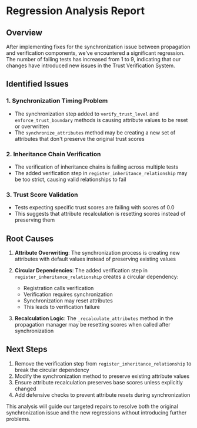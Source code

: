 # Regression Analysis Report

## Overview
After implementing fixes for the synchronization issue between propagation and verification components, we've encountered a significant regression. The number of failing tests has increased from 1 to 9, indicating that our changes have introduced new issues in the Trust Verification System.

## Identified Issues

### 1. Synchronization Timing Problem
- The synchronization step added to `verify_trust_level` and `enforce_trust_boundary` methods is causing attribute values to be reset or overwritten
- The `synchronize_attributes` method may be creating a new set of attributes that don't preserve the original trust scores

### 2. Inheritance Chain Verification
- The verification of inheritance chains is failing across multiple tests
- The added verification step in `register_inheritance_relationship` may be too strict, causing valid relationships to fail

### 3. Trust Score Validation
- Tests expecting specific trust scores are failing with scores of 0.0
- This suggests that attribute recalculation is resetting scores instead of preserving them

## Root Causes

1. **Attribute Overwriting**: The synchronization process is creating new attributes with default values instead of preserving existing values
   
2. **Circular Dependencies**: The added verification step in `register_inheritance_relationship` creates a circular dependency:
   - Registration calls verification
   - Verification requires synchronization
   - Synchronization may reset attributes
   - This leads to verification failure

3. **Recalculation Logic**: The `_recalculate_attributes` method in the propagation manager may be resetting scores when called after synchronization

## Next Steps

1. Remove the verification step from `register_inheritance_relationship` to break the circular dependency
2. Modify the synchronization method to preserve existing attribute values
3. Ensure attribute recalculation preserves base scores unless explicitly changed
4. Add defensive checks to prevent attribute resets during synchronization

This analysis will guide our targeted repairs to resolve both the original synchronization issue and the new regressions without introducing further problems.
